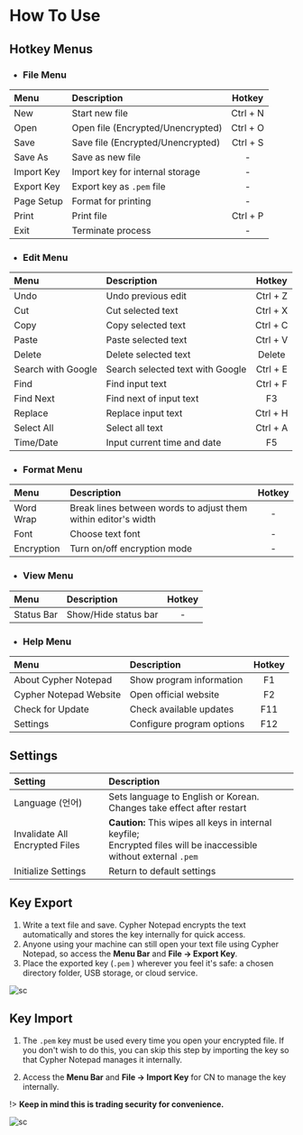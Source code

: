 # How To Use

## Hotkey Menus

 - ### File Menu

  |Menu|Description|Hotkey|
  |:------|:---|:---:|
  |New|Start new file |Ctrl + N
  |Open|Open file (Encrypted/Unencrypted)|Ctrl + O
  |Save|Save file (Encrypted/Unencrypted)|Ctrl + S
  |Save As|Save as new file| - 
  |Import Key|Import key for internal storage| - 
  |Export Key|Export key as `.pem` file| - 
  |Page Setup|Format for printing| - 
  |Print|Print file|Ctrl + P
  |Exit|Terminate process| - 

 - ### Edit Menu

  |Menu|Description|Hotkey|
  |:------|:---|:---:|
  |Undo|Undo previous edit|Ctrl + Z
  |Cut|Cut selected text|Ctrl + X
  |Copy|Copy selected text|Ctrl + C
  |Paste|Paste selected text|Ctrl + V
  |Delete|Delete selected text|Delete
  |Search with Google|Search selected text with Google|Ctrl + E
  |Find|Find input text|Ctrl + F
  |Find Next|Find next of input text|F3
  |Replace|Replace input text|Ctrl + H
  |Select All|Select all text|Ctrl + A
  |Time/Date|Input current time and date|F5

 - ### Format Menu

  |Menu|Description|Hotkey|
  |:------|:---|:---:|
  |Word Wrap|Break lines between words to adjust them within editor's width| - 
  |Font|Choose text font | - 
  |Encryption|Turn on/off encryption mode| - 

 - ### View Menu

  |Menu|Description|Hotkey|
  |:------|:---|:---:|
  |Status Bar|Show/Hide status bar| - 

 - ### Help Menu

  |Menu|Description|Hotkey|
  |:------|:---|:---:|
  |About Cypher Notepad|Show program information|F1
  |Cypher Notepad Website|Open official website|F2
  |Check for Update|Check available updates|F11
  |Settings|Configure program options|F12


## Settings

|Setting|Description
|:------|:---
|Language (언어)|Sets language to English or Korean. Changes take effect after restart
|Invalidate All Encrypted Files|**Caution:** This wipes all keys in internal keyfile;<br>Encrypted files will be inaccessible without external <code>.pem</code> 
|Initialize Settings|Return to default settings 

## Key Export

1. Write a text file and save. Cypher Notepad encrypts the text automatically and stores the key internally for quick access. 
2. Anyone using your machine can still open your text file using Cypher Notepad, so access the **Menu Bar** and **File -> Export Key**. 
3. Place the exported key (`.pem` ) wherever you feel it's safe: a chosen directory folder, USB storage, or cloud service. 

![sc](https://github.com/LeeDongGeon1996/images/blob/master/export.gif?raw=true ':size=800')

## Key Import

1. The <code>.pem</code> key must be used every time you open your encrypted file. If you don't wish to do this, you can skip this step by importing the key so that Cypher Notepad manages it internally. 

2. Access the **Menu Bar** and **File -> Import Key** for CN to manage the key internally. 

!> **Keep in mind this is trading security for convenience.** 


![sc](https://github.com/LeeDongGeon1996/images/blob/master/import.gif?raw=true ':size=800')


